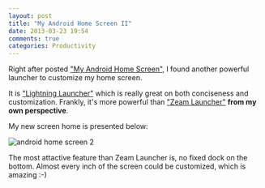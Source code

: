 ```yaml
---
layout: post
title: "My Android Home Screen II"
date: 2013-03-23 19:54
comments: true
categories: Productivity
---
```


Right after posted ["My Android Home Screen"](http://blog.pzheng.me/2013/03/12/my-android-home-screen/), I found another powerful launcher to customize my home screen.

<!--more-->

It is ["Lightning Launcher"](https://play.google.com/store/apps/details?id=net.pierrox.lightning_launcher) which is really great on both conciseness and customization. Frankly, it's more powerful than ["Zeam Launcher"](https://play.google.com/store/apps/details?id=org.zeam) **from my own perspective**. 

My new screen home is presented below:

![android home screen 2](https://dl.dropboxusercontent.com/u/6459697/blogimage/20130323_androidhomescreen2.jpg)

The most attactive feature than Zeam Launcher is, no fixed dock on the bottom. Almost every inch of the screen could be customized, which is amazing :-)
